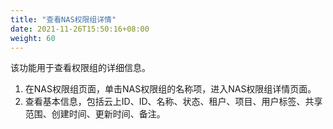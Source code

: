 ```yaml
---
title: "查看NAS权限组详情"
date: 2021-11-26T15:50:16+08:00
weight: 60
---
```


该功能用于查看权限组的详细信息。

1. 在NAS权限组页面，单击NAS权限组的名称项，进入NAS权限组详情页面。
2. 查看基本信息，包括云上ID、ID、名称、状态、租户、项目、用户标签、共享范围、创建时间、更新时间、备注。